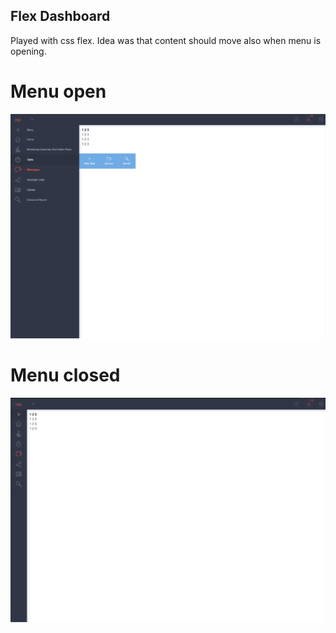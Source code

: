 ## Flex Dashboard

Played with css flex. Idea was that content should move also when menu is opening.

# Menu open

![Menu open](https://github.com/dinogit/flex-dashboard/blob/master/img/expand.png?raw=true "Title")

# Menu closed

![Menu closed](https://github.com/dinogit/flex-dashboard/blob/master/img/shrinked.png?raw=true "Title")


